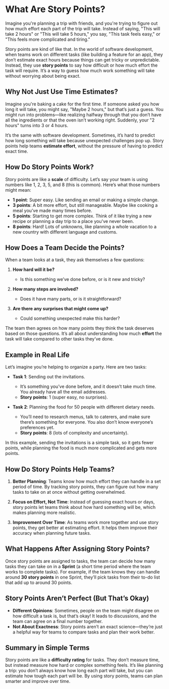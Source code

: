 # What Are Story Points?

Imagine you're planning a trip with friends, and you're trying to figure out how much effort each part of the trip will take. Instead of saying, "This will take 2 hours" or "This will take 5 hours," you say, "This task feels easy," or "This feels more complicated and tiring."

Story points are kind of like that. In the world of software development, when teams work on different tasks (like building a feature for an app), they don’t estimate exact hours because things can get tricky or unpredictable. Instead, they use **story points** to say how difficult or how much effort the task will require. It’s a way to guess how much work something will take without worrying about being exact.

## Why Not Just Use Time Estimates?

Imagine you're baking a cake for the first time. If someone asked you how long it will take, you might say, "Maybe 2 hours," but that’s just a guess. You might run into problems—like realizing halfway through that you don’t have all the ingredients or that the oven isn’t working right. Suddenly, your "2 hours" turns into 3 or 4 hours.

It’s the same with software development. Sometimes, it’s hard to predict how long something will take because unexpected challenges pop up. Story points help teams **estimate effort**, without the pressure of having to predict exact time.

## How Do Story Points Work?

Story points are like a **scale** of difficulty. Let’s say your team is using numbers like 1, 2, 3, 5, and 8 (this is common). Here’s what those numbers might mean:

- **1 point**: Super easy. Like sending an email or making a simple change.
- **3 points**: A bit more effort, but still manageable. Maybe like cooking a meal you’ve made many times before.
- **5 points**: Starting to get more complex. Think of it like trying a new recipe or planning a day trip to a place you've never been.
- **8 points**: Hard! Lots of unknowns, like planning a whole vacation to a new country with different language and customs.

## How Does a Team Decide the Points?

When a team looks at a task, they ask themselves a few questions:

1. **How hard will it be?** 
   - Is this something we’ve done before, or is it new and tricky?
   
2. **How many steps are involved?**
   - Does it have many parts, or is it straightforward?

3. **Are there any surprises that might come up?**
   - Could something unexpected make this harder?

The team then agrees on how many points they think the task deserves based on those questions. It’s all about understanding how much **effort** the task will take compared to other tasks they’ve done.

## Example in Real Life

Let’s imagine you’re helping to organize a party. Here are two tasks:

- **Task 1**: Sending out the invitations.
  - It’s something you’ve done before, and it doesn’t take much time. You already have all the email addresses.
  - **Story points**: 1 (super easy, no surprises).

- **Task 2**: Planning the food for 50 people with different dietary needs.
  - You’ll need to research menus, talk to caterers, and make sure there’s something for everyone. You also don’t know everyone’s preferences yet.
  - **Story points**: 8 (lots of complexity and uncertainty).

In this example, sending the invitations is a simple task, so it gets fewer points, while planning the food is much more complicated and gets more points.

## How Do Story Points Help Teams?

1. **Better Planning**: Teams know how much effort they can handle in a set period of time. By tracking story points, they can figure out how many tasks to take on at once without getting overwhelmed.
   
2. **Focus on Effort, Not Time**: Instead of guessing exact hours or days, story points let teams think about how hard something will be, which makes planning more realistic.

3. **Improvement Over Time**: As teams work more together and use story points, they get better at estimating effort. It helps them improve their accuracy when planning future tasks.

## What Happens After Assigning Story Points?

Once story points are assigned to tasks, the team can decide how many tasks they can take on in a **Sprint** (a short time period where the team works to complete tasks). For example, if the team knows they can handle around **30 story points** in one Sprint, they’ll pick tasks from their to-do list that add up to around 30 points.

## Story Points Aren’t Perfect (But That’s Okay)

- **Different Opinions**: Sometimes, people on the team might disagree on how difficult a task is, but that’s okay! It leads to discussions, and the team can agree on a final number together.
- **Not About Exactness**: Story points aren’t an exact science—they’re just a helpful way for teams to compare tasks and plan their work better.

## Summary in Simple Terms

Story points are like a **difficulty rating** for tasks. They don’t measure time, but instead measure how hard or complex something feels. It’s like planning a trip: you don’t always know how long each part will take, but you can estimate how tough each part will be. By using story points, teams can plan smarter and improve over time.
